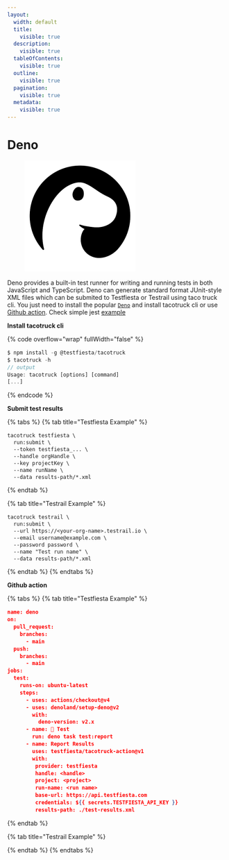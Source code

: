 ```yaml
---
layout:
  width: default
  title:
    visible: true
  description:
    visible: true
  tableOfContents:
    visible: true
  outline:
    visible: true
  pagination:
    visible: true
  metadata:
    visible: true
---
```


# Deno

<figure><img src="../../../.gitbook/assets/Deno_Logo_2024.svg.png" alt="" width="256"><figcaption></figcaption></figure>

Deno provides a built-in test runner for writing and running tests in both JavaScript and TypeScript. Deno can generate standard format JUnit-style XML files which can be submited to Testfiesta or Testrail using taco truck cli. You just need to install the popular [`Deno`](https://docs.deno.com/runtime/) and install tacotruck cli or use [Github action](https://github.com/testfiesta/tacotruck-action). Check simple jest [example](https://github.com/testfiesta/tacotruck-examples/tree/main/demo-deno-tf)

**Install tacotruck cli**

{% code overflow="wrap" fullWidth="false" %}
```javascript
$ npm install -g @testfiesta/tacotruck
$ tacotruck -h
// output
Usage: tacotruck [options] [command]
[...]
```
{% endcode %}

**Submit test results**

{% tabs %}
{% tab title="Testfiesta Example" %}
```
tacotruck testfiesta \
  run:submit \
  --token testfiesta_... \
  --handle orgHandle \
  --key projectKey \
  --name runName \
  --data results-path/*.xml
```
{% endtab %}

{% tab title="Testrail Example" %}
```
tacotruck testrail \
  run:submit \
  --url https://<your-org-name>.testrail.io \
  --email username@example.com \
  --password password \
  --name "Test run name" \
  --data results-path/*.xml
```
{% endtab %}
{% endtabs %}

**Github action**

{% tabs %}
{% tab title="Testfiesta Example" %}
```json
name: deno
on:
  pull_request:
    branches:
      - main
  push:
    branches:
      - main
jobs:
  test:
    runs-on: ubuntu-latest
    steps:
      - uses: actions/checkout@v4
      - uses: denoland/setup-deno@v2
        with:
          deno-version: v2.x
      - name: 🧪 Test
        run: deno task test:report
      - name: Report Results
        uses: testfiesta/tacotruck-action@v1
        with:
         provider: testfiesta
         handle: <handle>
         project: <project>
         run-name: <run name>
         base-url: https://api.testfiesta.com
         credentials: ${{ secrets.TESTFIESTA_API_KEY }}
         results-path: ./test-results.xml
```
{% endtab %}

{% tab title="Testrail Example" %}

{% endtab %}
{% endtabs %}
